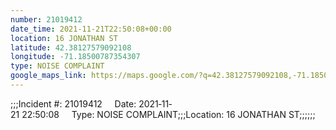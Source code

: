 ```yaml
---
number: 21019412
date_time: 2021-11-21T22:50:08+00:00
location: 16 JONATHAN ST
latitude: 42.38127579092108
longitude: -71.18500787354307
type: NOISE COMPLAINT
google_maps_link: https://maps.google.com/?q=42.38127579092108,-71.18500787354307
---
```


;;;Incident #: 21019412     Date: 2021‐11‐21 22:50:08     Type: NOISE COMPLAINT;;;Location: 16 JONATHAN ST;;;;;;

